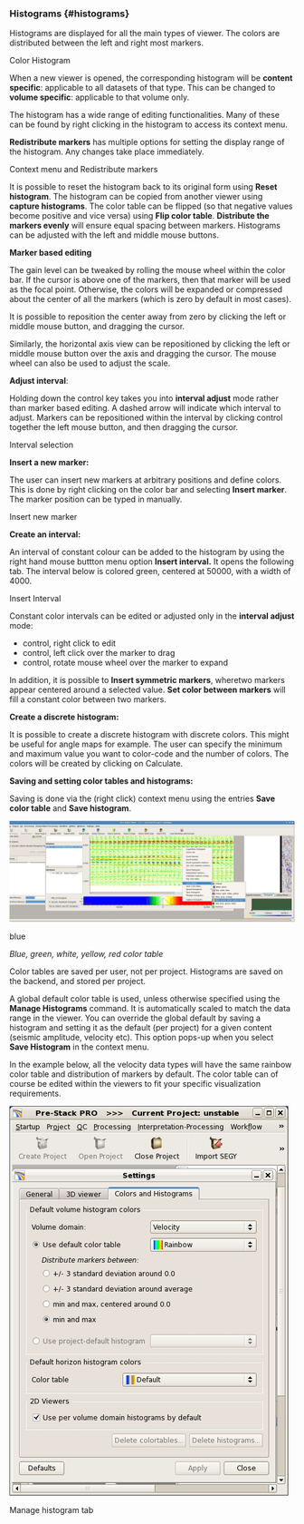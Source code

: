 ### Histograms {#histograms}

Histograms are displayed for all the main types of viewer. The colors are distributed between the left and right most markers.

Color Histogram

When a new viewer is opened, the corresponding histogram will be **content specific**: applicable to all datasets of that type. This can be changed to **volume specific**: applicable to that volume only.

The histogram has a wide range of editing functionalities. Many of these can be found by right clicking in the histogram to access its context menu.

**Redistribute markers** has multiple options for setting the display range of the histogram. Any changes take place immediately.

Context menu and Redistribute markers

It is possible to reset the histogram back to its original form using **Reset histogram**. The histogram can be copied from another viewer using **capture histograms**. The color table can be flipped (so that negative values become positive and vice versa) using **Flip color table**. **Distribute the markers evenly** will ensure equal spacing between markers. Histograms can be adjusted with the left and middle mouse buttons.

**Marker based editing**

The gain level can be tweaked by rolling the mouse wheel within the color bar. If the cursor is above one of the markers, then that marker will be used as the focal point. Otherwise, the colors will be expanded or compressed about the center of all the markers (which is zero by default in most cases).

It is possible to reposition the center away from zero by clicking the left or middle mouse button, and dragging the cursor.

Similarly, the horizontal axis view can be repositioned by clicking the left or middle mouse button over the axis and dragging the cursor. The mouse wheel can also be used to adjust the scale.

**Adjust interval**:

Holding down the control key takes you into **interval adjust** mode rather than marker based editing. A dashed arrow will indicate which interval to adjust. Markers can be repositioned within the interval by clicking control together the left mouse button, and then dragging the cursor.

Interval selection

**Insert a new marker:**

The user can insert new markers at arbitrary positions and define colors. This is done by right clicking on the color bar and selecting **Insert marker**. The marker position can be typed in manually.

Insert new marker

**Create an interval:**

An interval of constant colour can be added to the histogram by using the right hand mouse buttton menu option **Insert interval.** It opens the following tab. The interval below is colored green, centered at 50000, with a width of 4000.

Insert Interval

Constant color intervals can be edited or adjusted only in the **interval adjust** mode:

*   control, right click to edit
*   control, left click over the marker to drag
*   control, rotate mouse wheel over the marker to expand

In addition, it is possible to **Insert symmetric markers**, wheretwo markers appear centered around a selected value. **Set color between markers** will fill a constant color between two markers.

**Create a discrete histogram:**

It is possible to create a discrete histogram with discrete colors. This might be useful for angle maps for example. The user can specify the minimum and maximum value you want to color-code and the number of colors. The colors will be created by clicking on Calculate.

**Saving and setting color tables and histograms:**

Saving is done via the (right click) context menu using the entries **Save color table** and **Save histogram**.

![](/assets/changecolorbar.jpeg)

blue

_Blue, green, white, yellow, red color table_

Color tables are saved per user, not per project. Histograms are saved on the backend, and stored per project.

A global default color table is used, unless otherwise specified using the **Manage Histograms** command. It is automatically scaled to match the data range in the viewer. You can override the global default by saving a histogram and setting it as the default (per project) for a given content (seismic amplitude, velocity etc). This option pops-up when you select **Save Histogram** in the context menu.

In the example below, all the velocity data types will have the same rainbow color table and distribution of markers by default. The color table can of course be edited within the viewers to fit your specific visualization requirements.

![](/assets/colortabledefault.jpeg)

Manage histogram tab